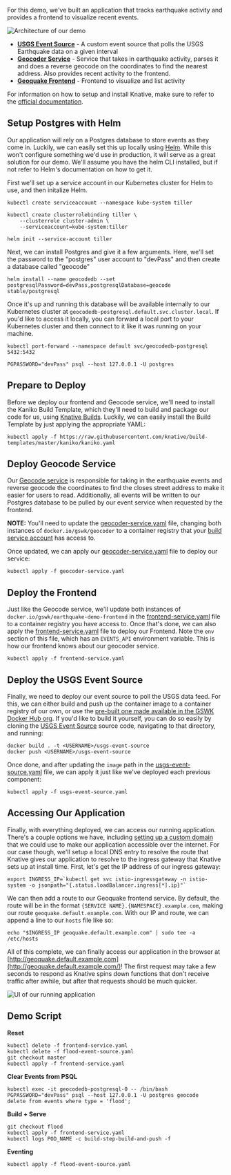 For this demo, we've built an application that tracks earthquake activity and provides a frontend to visualize recent events.

![Architecture of our demo](images/arch.png)

- [**USGS Event Source**](https://github.com/gswk/usgs-event-source) - A custom event source that polls the USGS Earthquake data on a given interval
- [**Geocoder Service**](https://github.com/gswk/geocoder) - Service that takes in earthquake activity, parses it and does a reverse geocode on the coordinates to find the nearest address. Also provides recent activity to the frontend.
- [**Geoquake Frontend**](https://github.com/gswk/earthquake-demo-frontend) - Frontend to visualize and list activity

For information on how to setup and install Knative, make sure to refer to the [official documentation](https://github.com/knative/docs/tree/master/install).

Setup Postgres with Helm
---

Our application will rely on a Postgres database to store events as they come in. Luckily, we can easily set this up locally using [Helm](https://helm.sh/). While this won't configure something we'd use in production, it will serve as a great solution for our demo. We'll assume you have the helm CLI installed, but if not refer to Helm's documentation on how to get it.

First we'll set up a service account in our Kubernetes cluster for Helm to use, and then initalize Helm.

```
kubectl create serviceaccount --namespace kube-system tiller

kubectl create clusterrolebinding tiller \
    --clusterrole cluster-admin \
    --serviceaccount=kube-system:tiller

helm init --service-account tiller
```

Next, we can install Postgres and give it a few arguments. Here, we'll set the password to the "postgres" user account to "devPass" and then create a database called "geocode"

```
helm install --name geocodedb --set postgresqlPassword=devPass,postgresqlDatabase=geocode stable/postgresql
```

Once it's up and running this database will be available internally to our Kubernetes cluster at `geocodedb-postgresql.default.svc.cluster.local`. If you'd like to access it locally, you can forward a local port to your Kubernetes cluster and then connect to it like it was running on your machine.

```
kubectl port-forward --namespace default svc/geocodedb-postgresql 5432:5432

PGPASSWORD="devPass" psql --host 127.0.0.1 -U postgres
```

Prepare to Deploy
---
Before we deploy our frontend and Geocode service, we'll need to install the Kaniko Build Template, which they'll need to build and package our code for us, using [Knative Builds](https://github.com/knative/docs/tree/master/build). Luckily, we can easily install the Build Template by just applying the appropriate YAML:

```
kubectl apply -f https://raw.githubusercontent.com/knative/build-templates/master/kaniko/kaniko.yaml
```

Deploy Geocode Service
---

Our [Geocode service](https://github.com/gswk/geocoder) is responsible for taking in the earthquake events and reverse geocode the coordinates to find the closes street address to make it easier for users to read. Additionally, all events will be written to our Postgres database to be pulled by our event service when requested by the frontend.

**NOTE:** You'll need to update the [geocoder-service.yaml](geocoder-service.yaml) file, changing both instances of `docker.io/gswk/geocoder` to a container registry that your [build service account](https://github.com/knative/docs/blob/master/build/auth.md) has access to.

Once updated, we can apply our [geocoder-service.yaml](geocoder-service.yaml) file to deploy our service:

```
kubectl apply -f geocoder-service.yaml
```

Deploy the Frontend
---

Just like the Geocode service, we'll update both instances of `docker.io/gswk/earthquake-demo-frontend` in the [frontend-service.yaml](frontend-service.yaml) file to a container registry you have access to. Once that's done, we can also apply the [frontend-service.yaml](frontend-service.yaml) file to deploy our Frontend. Note the `env` section of this file, which has an `EVENTS_API` environment variable. This is how our frontend knows about our geocoder service.

```
kubectl apply -f frontend-service.yaml
```

Deploy the USGS Event Source
---

Finally, we need to deploy our event source to poll the USGS data feed. For this, we can either build and push up the container image to a container registry of our own, or use the [pre-built one made available in the GSWK Docker Hub org](https://hub.docker.com/r/gswk/usgs-event-source). If you'd like to build it yourself, you can do so easily by cloning the [USGS Event Source](https://github.com/gswk/usgs-event-source) source code, navigating to that directory, and running:

```
docker build . -t <USERNAME>/usgs-event-source
docker push <USERNAME>/usgs-event-source
```

Once done, and after updating the `image` path in the [usgs-event-source.yaml](usgs-event-source.yaml) file, we can apply it just like we've deployed each previous component:

```
kubectl apply -f usgs-event-source.yaml
```

Accessing Our Application
---

Finally, with everything deployed, we can access our running application. There's a couple options we have, including [setting up a custom domain](https://github.com/knative/docs/blob/master/serving/using-a-custom-domain.md) that we could use to make our application accessible over the internet. For our case though, we'll setup a local DNS entry to resolve the route that Knative gives our application to resolve to the ingress gateway that Knative sets up at install time. First, let's get the IP address of our ingress gateway:

```
export INGRESS_IP=`kubectl get svc istio-ingressgateway -n istio-system -o jsonpath="{.status.loadBalancer.ingress[*].ip}"`
```

We can then add a route to our Geoquake frontend service. By default, the route will be in the format `{SERVICE NAME}.{NAMESPACE}.example.com`, making our route `geoquake.default.example.com`. With our IP and route, we can append a line to our `hosts` file like so:

```
echo "$INGRESS_IP geoquake.default.example.com" | sudo tee -a /etc/hosts
```

All of this complete, we can finally access our application in the browser at [http://geoquake.default.example.com](http://geoquake.default.example.com/)! The first request may take a few seconds to respond as Knative spins down functions that don't receive traffic after awhile, but after that requests should be much quicker.

![UI of our running application](images/frontend-ui.png)


Demo Script
---

**Reset**

```
kubectl delete -f frontend-service.yaml
kubectl delete -f flood-event-source.yaml
git checkout master
kubectl apply -f frontend-service.yaml
```

**Clear Events from PSQL**

```
kubectl exec -it geocodedb-postgresql-0 -- /bin/bash
PGPASSWORD="devPass" psql --host 127.0.0.1 -U postgres geocode
delete from events where type = 'flood';
```

**Build + Serve**

```
git checkout flood
kubectl apply -f frontend-service.yaml
kubectl logs POD_NAME -c build-step-build-and-push -f
```

**Eventing**

```
kubectl apply -f flood-event-source.yaml
```